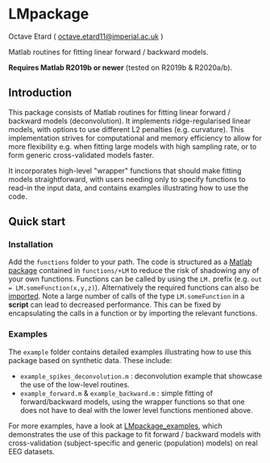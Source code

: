 # LMpackage
Octave Etard ( octave.etard11@imperial.ac.uk )

Matlab routines for fitting linear forward / backward models.

**Requires Matlab R2019b or newer** (tested on R2019b & R2020a/b).


## Introduction
This package consists of Matlab routines for fitting linear forward / backward models (deconvolution). It implements ridge-regularised linear models, with options to use different L2 penalties (e.g. curvature). This implementation strives for computational and memory efficiency to allow for more flexibility e.g. when fitting large models with high sampling rate, or to form generic cross-validated models faster.

It incorporates high-level "wrapper" functions that should make fitting models straightforward, with users needing only to specify functions to read-in the input data, and contains examples illustrating how to use the code.


## Quick start

### Installation
Add the `functions` folder to your path. The code is structured as a [Matlab package](https://uk.mathworks.com/help/matlab/matlab_oop/scoping-classes-with-packages.html) contained in `functions/+LM` to reduce the risk of shadowing any of your own functions. Functions can be called by using the `LM.` prefix (e.g. `out = LM.someFunction(x,y,z)`). Alternatively the required functions can also be [imported](https://uk.mathworks.com/help/matlab/matlab_oop/importing-classes.html). Note a large number of calls of the type `LM.someFunction` in a **script** can lead to decreased performance. This can be fixed by encapsulating the calls in a function or by importing the relevant functions.

### Examples
The `example` folder contains detailed examples illustrating how to use this package based on synthetic data. These include:

  - `example_spikes_deconvolution.m` : deconvolution example that showcase the use of the low-level routines.
  - `example_forward.m` & `example_backward.m` : simple fitting of forward/backward models, using the wrapper functions so that one does not have to deal with the lower level functions mentioned above.

For more examples, have a look at [LMpackage_examples](https://github.com/octaveEtard/LMpackage_examples), which demonstrates the use of this package to fit forward / backward models with cross-validation (subject-specific and generic (population) models) on real EEG datasets.
